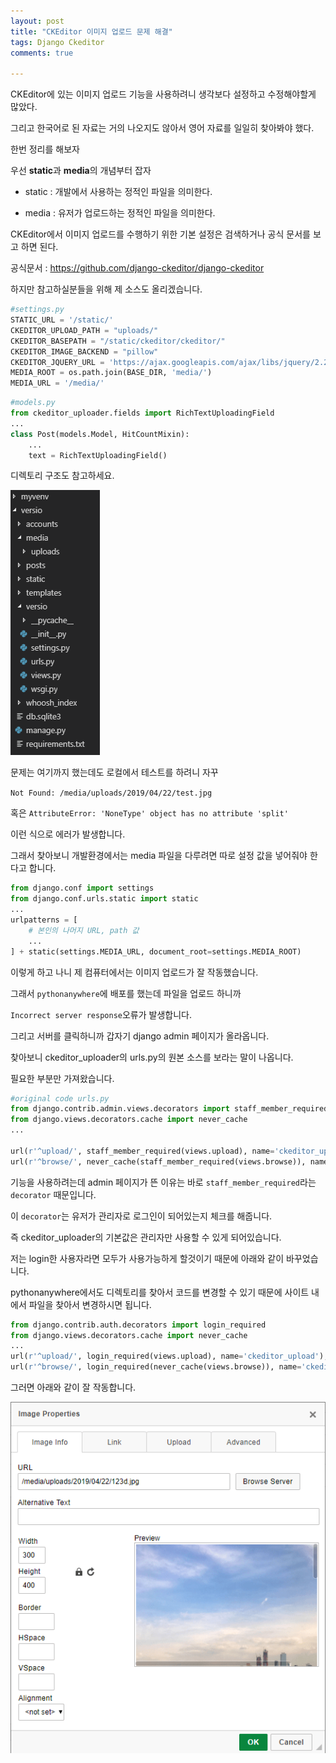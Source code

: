 ```yaml
---
layout: post
title: "CKEditor 이미지 업로드 문제 해결"
tags: Django Ckeditor
comments: true

---
```




CKEditor에 있는 이미지 업로드 기능을 사용하려니 생각보다 설정하고 수정해야할게 많았다.

그리고 한국어로 된 자료는 거의 나오지도 않아서 영어 자료를 일일히 찾아봐야 했다.

한번 정리를 해보자



우선 **static**과 **media**의 개념부터 잡자

* static : 개발에서 사용하는 정적인 파일을 의미한다.

* media : 유저가 업로드하는 정적인 파일을 의미한다.



CKEditor에서 이미지 업로드를 수행하기 위한 기본 설정은 검색하거나 공식 문서를 보고 하면 된다.

공식문서 : <https://github.com/django-ckeditor/django-ckeditor>



하지만 참고하실분들을 위해 제 소스도 올리겠습니다.

```python
#settings.py
STATIC_URL = '/static/'
CKEDITOR_UPLOAD_PATH = "uploads/"
CKEDITOR_BASEPATH = "/static/ckeditor/ckeditor/"
CKEDITOR_IMAGE_BACKEND = "pillow"
CKEDITOR_JQUERY_URL = 'https://ajax.googleapis.com/ajax/libs/jquery/2.2.4/jquery.min.js'
MEDIA_ROOT = os.path.join(BASE_DIR, 'media/')
MEDIA_URL = '/media/'
```



```python
#models.py
from ckeditor_uploader.fields import RichTextUploadingField
...
class Post(models.Model, HitCountMixin):
    ...
	text = RichTextUploadingField()
```

디렉토리 구조도 참고하세요.

<img src="/images/ckeditor_image.png">

문제는 여기까지 했는데도 로컬에서 테스트를 하려니 자꾸

 `Not Found: /media/uploads/2019/04/22/test.jpg` 

혹은 `AttributeError: 'NoneType' object has no attribute 'split'`

이런 식으로 에러가 발생합니다.

그래서 찾아보니 개발환경에서는 media 파일을 다루려면 따로 설정 값을 넣어줘야 한다고 합니다.

```python
from django.conf import settings
from django.conf.urls.static import static
...
urlpatterns = [
    # 본인의 나머지 URL, path 값
	...
] + static(settings.MEDIA_URL, document_root=settings.MEDIA_ROOT)
```

이렇게 하고 나니 제 컴퓨터에서는 이미지 업로드가 잘 작동했습니다.

그래서 `pythonanywhere`에 배포를 했는데 파일을 업로드 하니까

`Incorrect server response`오류가 발생합니다.

그리고 서버를 클릭하니까 갑자기 django admin 페이지가 올라옵니다.



찾아보니 ckeditor_uploader의 urls.py의 원본 소스를 보라는 말이 나옵니다.

필요한 부분만 가져왔습니다.

```python
#original code urls.py
from django.contrib.admin.views.decorators import staff_member_required
from django.views.decorators.cache import never_cache
...

url(r'^upload/', staff_member_required(views.upload), name='ckeditor_upload'),
url(r'^browse/', never_cache(staff_member_required(views.browse)), name='ckeditor_browse')
```

기능을 사용하려는데 admin 페이지가 뜬 이유는 바로 `staff_member_required`라는 `decorator` 때문입니다.

이 `decorator`는 유저가 관리자로 로그인이 되어있는지 체크를 해줍니다.

즉 ckeditor_uploader의 기본값은 관리자만 사용할 수 있게 되어있습니다.

저는 login한 사용자라면 모두가 사용가능하게 할것이기 때문에 아래와 같이 바꾸었습니다.

pythonanywhere에서도 디렉토리를 찾아서 코드를 변경할 수 있기 때문에 사이트 내에서 파일을 찾아서 변경하시면 됩니다.

```python
from django.contrib.auth.decorators import login_required
from django.views.decorators.cache import never_cache
...
url(r'^upload/', login_required(views.upload), name='ckeditor_upload'),
url(r'^browse/', login_required(never_cache(views.browse)), name='ckeditor_browse'),
```

그러면 아래와 같이 잘 작동합니다.

<img src="/images/ckeditor_image2.png">
